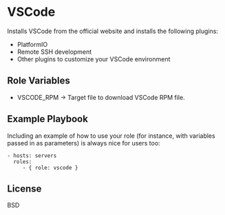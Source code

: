 VSCode
=========

Installs VSCode from the official website and installs the following plugins:
- PlatformIO
- Remote SSH development
- Other plugins to customize your VSCode environment

Role Variables
--------------

- VSCODE_RPM -> Target file to download VSCode RPM file.

Example Playbook
----------------

Including an example of how to use your role (for instance, with variables passed in as parameters) is always nice for users too:

    - hosts: servers
      roles:
         - { role: vscode }

License
-------

BSD
